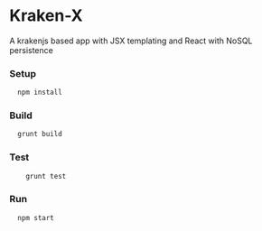 Kraken-X
======================

A krakenjs based app with JSX templating and React with NoSQL persistence

### Setup
```sh
  npm install
```

### Build
```sh
  grunt build
```

### Test
```sh
	grunt test
```

### Run
```sh
  npm start
```